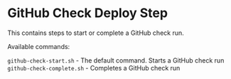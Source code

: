 # GitHub Check Deploy Step

This contains steps to start or complete a GitHub check run.

Available commands:

`github-check-start.sh` - The default command. Starts a GitHub check run
`github-check-complete.sh` - Completes a GitHub check run

